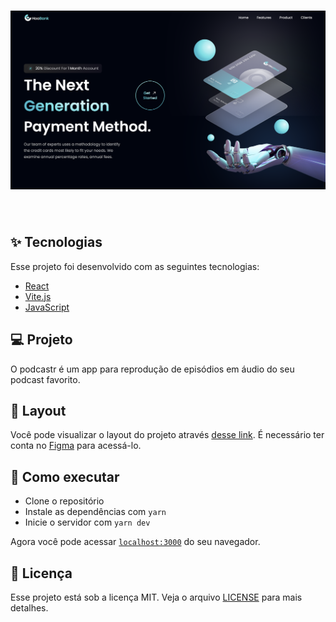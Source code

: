 <h1 align="center">
  <img alt="" title="podcastr" src=".github/bank.png" />
</h1>

<br>

## ✨ Tecnologias

Esse projeto foi desenvolvido com as seguintes tecnologias:

- [React](https://reactjs.org)
- [Vite.js](https://vitejs.dev/)
- [JavaScript](https://www.javascript.com/)

## 💻 Projeto

O podcastr é um app para reprodução de episódios em áudio do seu podcast favorito.

## 🔖 Layout

Você pode visualizar o layout do projeto através [desse link](https://www.figma.com/file/bUGIPys15E78w9bs1l4tgS/HooBank?node-id=0%3A1). É necessário ter conta no [Figma](http://figma.com/) para acessá-lo.

## 🚀 Como executar

- Clone o repositório
- Instale as dependências com `yarn`
- Inicie o servidor com `yarn dev`

Agora você pode acessar [`localhost:3000`](http://localhost:3000) do seu navegador.

## 📄 Licença

Esse projeto está sob a licença MIT. Veja o arquivo [LICENSE](LICENSE.md) para mais detalhes.
